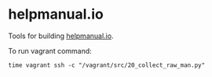 # helpmanual.io

Tools for building [helpmanual.io](https://helpmanual.io).

To run vagrant command:

    time vagrant ssh -c "/vagrant/src/20_collect_raw_man.py"
